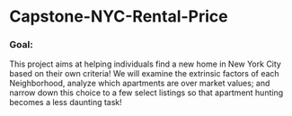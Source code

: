 # Capstone-NYC-Rental-Price

### Goal: 
This project aims at helping individuals find a new home in New York City based on their own criteria! We will examine the extrinsic factors of each Neighborhood, analyze which apartments are over market values; and
narrow down this choice to a few select listings so that
apartment hunting becomes a less daunting task!  
